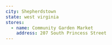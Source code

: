 ```yaml
---
city: Shepherdstown
state: west virginia
stores:
  - name: Community Garden Market
    address: 207 South Princess Street
---
```

